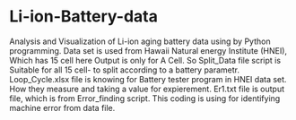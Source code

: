 # Li-ion-Battery-data
Analysis and Visualization of Li-ion aging battery data using by Python programming.
Data set is used from Hawaii Natural energy Institute (HNEI), Which has 15 cell here Output is only for A Cell.
So Split_Data file script is Suitable for all 15 cell- to split according to a battery parametr.
Loop_Cycle.xlsx file is knowing for Battery tester program in HNEI data set. How they measure and taking a value for expierement.
Er1.txt file is output file, which is from Error_finding script. This coding is using for identifying machine error from data file.
